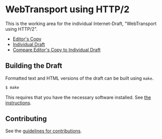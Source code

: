 # WebTransport using HTTP/2

This is the working area for the individual Internet-Draft, "WebTransport using HTTP/2".

* [Editor's Copy](https://erickinnear.github.io/draft-webtransport-http2/#go.draft-webtransport-http2.html)
* [Individual Draft](https://tools.ietf.org/html/draft-webtransport-http2)
* [Compare Editor's Copy to Individual Draft](https://erickinnear.github.io/draft-webtransport-http2/#go.draft-webtransport-http2.diff)

## Building the Draft

Formatted text and HTML versions of the draft can be built using `make`.

```sh
$ make
```

This requires that you have the necessary software installed.  See
[the instructions](https://github.com/martinthomson/i-d-template/blob/master/doc/SETUP.md).


## Contributing

See the
[guidelines for contributions](https://github.com/erickinnear/draft-webtransport-http2/blob/master/CONTRIBUTING.md).
